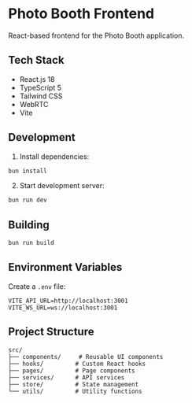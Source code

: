 # Photo Booth Frontend

React-based frontend for the Photo Booth application.

## Tech Stack

- React.js 18
- TypeScript 5
- Tailwind CSS
- WebRTC
- Vite

## Development

1. Install dependencies:
```bash
bun install
```

2. Start development server:
```bash
bun run dev
```

## Building

```bash
bun run build
```

## Environment Variables

Create a `.env` file:

```env
VITE_API_URL=http://localhost:3001
VITE_WS_URL=ws://localhost:3001
```

## Project Structure

```
src/
├── components/     # Reusable UI components
├── hooks/         # Custom React hooks
├── pages/         # Page components
├── services/      # API services
├── store/         # State management
└── utils/         # Utility functions
```
